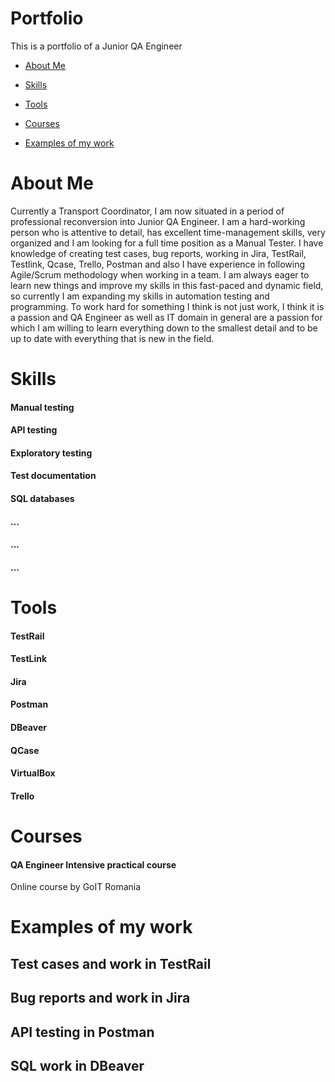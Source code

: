 # Portfolio
This is a portfolio of a Junior QA Engineer

* [About Me](https://github.com/patakizoltandaniel/Portfolio/edit/main/README.md#about-me)

* [Skills](https://github.com/patakizoltandaniel/Portfolio/edit/main/README.md#skills)

* [Tools](https://github.com/patakizoltandaniel/Portfolio/edit/main/README.md#tools)

* [Courses](https://github.com/patakizoltandaniel/Portfolio/edit/main/README.md#courses)

* [Examples of my work](https://github.com/patakizoltandaniel/Portfolio/edit/main/README.md#examplesofmywork)

# About Me
  Currently a Transport Coordinator, I am now situated in a period of professional reconversion into Junior QA Engineer. I am a hard-working person who is attentive to detail, has excellent time-management       skills, very organized and I am looking for a full time position as a Manual Tester. I have knowledge of creating test cases, bug reports, working in Jira, TestRail, Testlink, Qcase, Trello, Postman and also I have experience in following Agile/Scrum methodology when working in a team. I am always eager to learn new things and improve my skills in this fast-paced and dynamic field, so currently I am expanding my skills in automation testing and programming. To work hard for something I think is not just work, I think it is a passion and QA Engineer as well as IT domain in general are a passion for which I am willing to learn everything down to the smallest detail and to be up to date with everything that is new in the field.

# Skills
  #### Manual testing

  #### API testing

  #### Exploratory testing

  #### Test documentation

  #### SQL databases

  #### ...

  #### ...

  #### ...
# Tools
  #### TestRail

  #### TestLink

  #### Jira

  #### Postman

  #### DBeaver

  #### QCase

  #### VirtualBox

  #### Trello
# Courses
  #### QA Engineer Intensive practical course 
  Online course by GoIT Romania
# Examples of my work
  ## Test cases and work in TestRail

  ## Bug reports and work in Jira

  ## API testing in Postman

  ## SQL work in DBeaver



